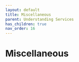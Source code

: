 ```yaml
---
layout: default
title: Miscellaneous
parent: Understanding Services
has_children: true
nav_order: 16
---
```


# Miscellaneous
